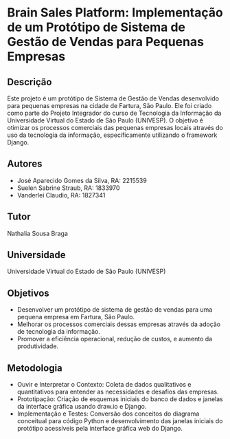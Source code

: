 # Brain Sales Platform: Implementação de um Protótipo de Sistema de Gestão de Vendas para Pequenas Empresas

## Descrição
Este projeto é um protótipo de Sistema de Gestão de Vendas desenvolvido para pequenas empresas na cidade de Fartura, São Paulo. Ele foi criado como parte do Projeto Integrador do curso de Tecnologia da Informação da Universidade Virtual do Estado de São Paulo (UNIVESP). O objetivo é otimizar os processos comerciais das pequenas empresas locais através do uso da tecnologia da informação, especificamente utilizando o framework Django.

## Autores
- José Aparecido Gomes da Silva, RA: 2215539
- Suelen Sabrine Straub, RA: 1833970
- Vanderlei Claudio, RA: 1827341

## Tutor
Nathalia Sousa Braga

## Universidade
Universidade Virtual do Estado de São Paulo (UNIVESP)

## Objetivos
- Desenvolver um protótipo de sistema de gestão de vendas para uma pequena empresa em Fartura, São Paulo.
- Melhorar os processos comerciais dessas empresas através da adoção de tecnologia da informação.
- Promover a eficiência operacional, redução de custos, e aumento da produtividade.

## Metodologia
- Ouvir e Interpretar o Contexto: Coleta de dados qualitativos e quantitativos para entender as necessidades e desafios das empresas.
- Prototipação: Criação de esquemas iniciais do banco de dados e janelas da interface gráfica usando draw.io e Django.
- Implementação e Testes: Conversão dos conceitos do diagrama conceitual para código Python e desenvolvimento das janelas iniciais do protótipo acessíveis pela interface gráfica web do Django.
